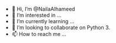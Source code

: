 - 👋 Hi, I’m @NailaAlhameed
- 👀 I’m interested in ...
- 🌱 I’m currently learning ...
- 💞️ I’m looking to collaborate on Python 3.
- 📫 How to reach me ...

<!---
NailaAlhameed/NailaAlhameed is a ✨ special ✨ repository because its `README.md` (this file) appears on your GitHub profile.
You can click the Preview link to take a look at your changes.
--->
